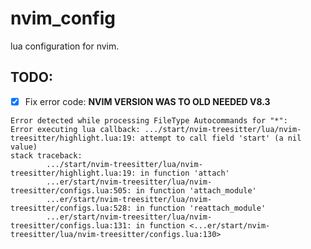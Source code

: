 # nvim_config
lua configuration for nvim.

## TODO:
- [x] Fix error code: **NVIM VERSION WAS TO OLD NEEDED V8.3**
```
Error detected while processing FileType Autocommands for "*":
Error executing lua callback: .../start/nvim-treesitter/lua/nvim-treesitter/highlight.lua:19: attempt to call field 'start' (a nil value)
stack traceback:
        .../start/nvim-treesitter/lua/nvim-treesitter/highlight.lua:19: in function 'attach'
        ...er/start/nvim-treesitter/lua/nvim-treesitter/configs.lua:505: in function 'attach_module'
        ...er/start/nvim-treesitter/lua/nvim-treesitter/configs.lua:528: in function 'reattach_module'
        ...er/start/nvim-treesitter/lua/nvim-treesitter/configs.lua:131: in function <...er/start/nvim-treesitter/lua/nvim-treesitter/configs.lua:130>
```

